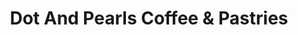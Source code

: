 ---
title: "Dot And Pearls Coffee & Pastries"
url: /high-point/dot-and-pearls-coffee-und-pastries/
shop: Bäckerei
---